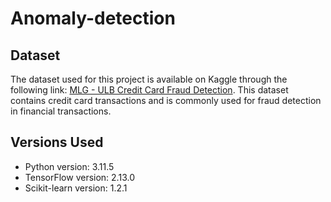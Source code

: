 # Anomaly-detection

## Dataset

The dataset used for this project is available on Kaggle through the following link: [MLG - ULB Credit Card Fraud Detection](https://www.kaggle.com/datasets/mlg-ulb/creditcardfraud). This dataset contains credit card transactions and is commonly used for fraud detection in financial transactions.

## Versions Used

- Python version: 3.11.5
- TensorFlow version: 2.13.0
- Scikit-learn version: 1.2.1
